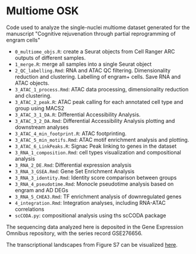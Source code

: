 # Multiome OSK
Code used to analyze the single-nuclei multiome dataset generated for the manuscript "Cognitive rejuvenation through partial reprogramming of engram cells"

- ```0_multiome_objs.R```: create a Seurat objects from Cell Ranger ARC outputs of different samples.
- ```1_merge.R```: merge all samples into a single Seurat object
- ```2_QC_labelling.Rmd```: RNA and ATAC QC filtering. Dimensionality reduction and clustering. Labelling of engram+ cells. Save RNA and ATAC objects.
- ```3_ATAC_1_process.Rmd```: ATAC data processing, dimensionality reduction and clustering.
- ```3_ATAC_2_peak.R```: ATAC peak calling for each annotated cell type and group using MACS2
- ```3_ATAC_3_1_DA.R```: Differential Accessibility Analysis.
- ```3_ATAC_3_2_DA.Rmd```: Differential Accessibility Analysis plotting and downstream analyses
- ```3_ATAC_4_min_footprint.R```: ATAC footprinting.
- ```3_ATAC_5_min_motifs.Rmd```: ATAC motif enrichment analysis and plotting.
- ```3_ATAC_6_LinkPeaks.R```: Signac Peak linking to genes in the dataset
- ```3_RNA_1_composition.Rmd```: cell types visualization and compositional analysis
- ```3_RNA_2_DE.Rmd```: Differential expression analysis
- ```3_RNA_3_GSEA.Rmd```: Gene Set Enrichment Analysis
- ```3_RNA_3_identity.Rmd```: Identity score comparison between groups
- ```3_RNA_4_pseudotime.Rmd```: Monocle pseudotime analysis based on engram and AD DEGs
- ```3_RNA_5_CHEA3.Rmd```: TF enrichment analysis of downregulated genes
- ```4_integration.Rmd```: Integration analyses, including RNA-ATAC correlations
- ```scCODA.py```: compositional analysis using ths scCODA package

The sequencing data analyzed here is deposited in the Gene Expression Omnibus repository, with the series record GSE276656.

The transcriptional landscapes from Figure S7 can be visualized [here](https://cesarsierra.shinyapps.io/multiome_shiny/).
